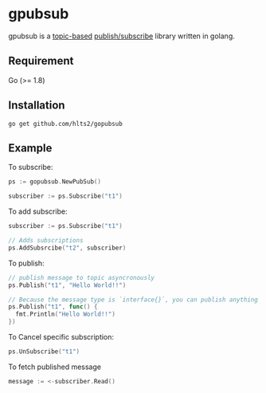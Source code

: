 # gpubsub

gpubsub is a [topic-based](http://en.wikipedia.org/wiki/Publish–subscribe_pattern#Message_filtering) [publish/subscribe](http://en.wikipedia.org/wiki/Publish/subscribe) library written in golang.

## Requirement

Go (>= 1.8)

## Installation

```shell
go get github.com/hlts2/gopubsub
```

## Example

To subscribe:

```go
ps := gopubsub.NewPubSub()

subscriber := ps.Subscribe("t1")
```

To add subscribe:

```go
subscriber := ps.Subscribe("t1")

// Adds subscriptions
ps.AddSubsrcibe("t2", subscriber)
```

To publish:

```go
// publish message to topic asyncronously
ps.Publish("t1", "Hello World!!")

// Because the message type is `interface{}`, you can publish anything
ps.Publish("t1", func() {
  fmt.Println("Hello World!!")
})
```

To Cancel specific subscription:

```go
ps.UnSubscribe("t1")
```

To fetch published message

```go
message := <-subscriber.Read()
```

